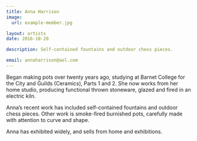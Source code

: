 ```yaml
---
title: Anna Harrison
image:
  url: example-member.jpg

layout: artists
date: 2016-10-20

description: Self-contained fountains and outdoor chess pieces.

email: annaharrison@aol.com
---
```

Began making pots over twenty years ago, studying at Barnet College for the City and Guilds (Ceramics), Parts 1 and 2. She now works from her home studio, producing functional thrown stoneware, glazed and fired in an electric kiln.

Anna’s recent work has included self-contained fountains and outdoor chess pieces. Other work is smoke-fired burnished pots, carefully made with attention to curve and shape.

Anna has exhibited widely, and sells from home and exhibitions.
